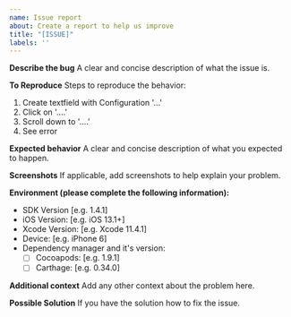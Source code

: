 ```yaml
---
name: Issue report
about: Create a report to help us improve
title: "[ISSUE]"
labels: ''
---
```


**Describe the bug**
A clear and concise description of what the issue is.

**To Reproduce**
Steps to reproduce the behavior:
1. Create textfield with Configuration '...'
2. Click on '....'
3. Scroll down to '....'
4. See error

**Expected behavior**
A clear and concise description of what you expected to happen.

**Screenshots**
If applicable, add screenshots to help explain your problem.

**Environment (please complete the following information):**
 - SDK Version [e.g. 1.4.1]
 - iOS Version: [e.g. iOS 13.1+]
 - Xcode Version: [e.g. Xcode 11.4.1]
 - Device: [e.g. iPhone 6]
 - Dependency manager and it's version:
    - [ ] Cocoapods: [e.g.  1.9.1]
    - [ ] Carthage: [e.g.  0.34.0]

**Additional context**
Add any other context about the problem here.

**Possible Solution**
If you have the solution how to fix the issue.
